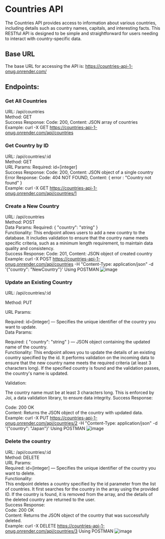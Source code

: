 
# Countries API



The Countries API provides access to information about various countries, including details such as country names, capitals, and interesting facts. This RESTful API is designed to be simple and straightforward for users needing to interact with country-specific data.

## Base URL
The base URL for accessing the API is:
https://countries-api-1-onug.onrender.com/

## Endpoints:
### Get All Countries
URL: /api/countries  
Method: GET  
Success Response: Code: 200, Content: JSON array of countries  
Example: curl -X GET https://countries-api-1-onug.onrender.com/api/countries

### Get Country by ID
URL: /api/countries/:id  
Method: GET  
URL Params: Required: id=[integer]  
Success Response: Code: 200, Content: JSON object of a single country  
Error Response: Code: 404 NOT FOUND, Content: { error : "Country not found" }  
Example: curl -X GET https://countries-api-1-onug.onrender.com/api/countries/1

### Create a New Country
URL: /api/countries  
Method: POST  
Data Params: Required: { "country": "string" }  
Functionality: This endpoint allows users to add a new country to the database. It includes validation to ensure that the country name meets specific criteria, such as a minimum length requirement, to maintain data quality and consistency.  
Success Response: Code: 201, Content: JSON object of created country  
Example: curl -X POST https://countries-api-1-onug.onrender.com/api/countries -H "Content-Type: application/json" -d '{"country": "NewCountry"}'
Using POSTMAN 
![image](https://github.com/kamila-wilczynska/Countries-API/assets/107350829/83fa1db8-a080-4ed7-9782-7cc95c7fd0a5)



### Update an Existing Country
URL: /api/countries/:id  

Method: PUT  

URL Params:  

Required: id=[integer] — Specifies the unique identifier of the country you want to update.  
Data Params:

Required: { "country": "string" } — JSON object containing the updated name of the country.  
Functionality:
This endpoint allows you to update the details of an existing country specified by the id. It performs validation on the incoming data to ensure that the new country name meets the required criteria (at least 3 characters long). If the specified country is found and the validation passes, the country's name is updated.  

Validation:  

The country name must be at least 3 characters long. This is enforced by Joi, a data validation library, to ensure data integrity.
Success Response:  

Code: 200 OK  
Content: Returns the JSON object of the country with updated data.  
Example: curl -X PUT https://countries-api-1-onug.onrender.com/api/countries/2 -H "Content-Type: application/json" -d '{"country": "Japan"}'
Using POSTMAN
![image](https://github.com/kamila-wilczynska/Countries-API/assets/107350829/bbca888a-6e2c-4c35-8a2a-e267ddb2dc1a)




### Delete the country

URL: /api/countries/:id  
Method: DELETE  
URL Params:  
Required: id=[integer] — Specifies the unique identifier of the country you want to delete.  
Functionality:  
This endpoint deletes a country specified by the id parameter from the list of countries. It first searches for the country in the array using the provided ID. If the country is found, it is removed from the array, and the details of the deleted country are returned to the user.  
Success Response:  
Code: 200 OK  
Content: Returns the JSON object of the country that was successfully deleted.  
Example: curl -X DELETE https://countries-api-1-onug.onrender.com/api/countries/3
Using POSTMAN
![image](https://github.com/kamila-wilczynska/Countries-API/assets/107350829/39b56dc7-4c04-4411-b9b6-4e16a42a0775)







